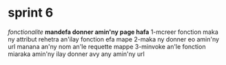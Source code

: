 # sprint 6
  *fonctionalite*
    **mandefa donner amin'ny page hafa**
    1-mcreer fonction maka ny attribut rehetra an'ilay fonction efa mape 
    2-maka ny donner eo amin'ny url manana an'ny nom an'le requette mappe
    3-minvoke an'le fonction miaraka amin'ny ilay donner avy any amin'ny url
      
